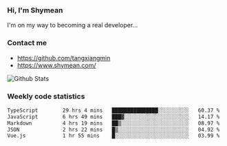 ### Hi, I'm Shymean

I'm on my way to becoming a real developer...

### Contact me

- <https://github.com/tangxiangmin>
- <https://www.shymean.com/>

![Github Stats](https://github-readme-stats.vercel.app/api?username=tangxiangmin&show_icons=true&theme=dark)


###  Weekly code statistics

<!--START_SECTION:waka-->

```txt
TypeScript        29 hrs 4 mins   ███████████████░░░░░░░░░░   60.37 %
JavaScript        6 hrs 49 mins   ███▓░░░░░░░░░░░░░░░░░░░░░   14.17 %
Markdown          4 hrs 19 mins   ██▒░░░░░░░░░░░░░░░░░░░░░░   08.97 %
JSON              2 hrs 22 mins   █▒░░░░░░░░░░░░░░░░░░░░░░░   04.92 %
Vue.js            1 hr 55 mins    █░░░░░░░░░░░░░░░░░░░░░░░░   03.99 %
```

<!--END_SECTION:waka-->